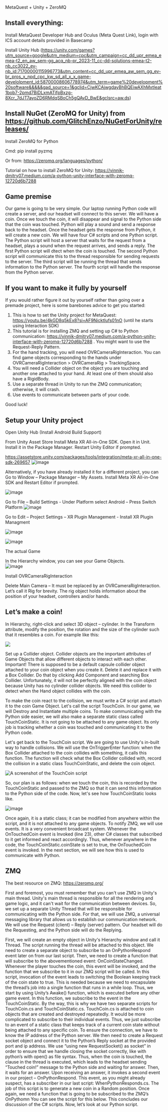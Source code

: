 MetaQuest + Unity + ZeroMQ 

 

## Install everything: 

Install MetaQuest Developer Hub and Oculus (Meta Quest Link), login with ICS account details provided in Basecamp 

Install Unity Hub (https://unity.com/games?utm_source=google&utm_medium=cpc&utm_campaign=cc_dd_upr_emea_emea-t2_en_aw_sem-gg_acq_nb-pr_2023-11_cc-dd-solutions-emea-t2-nb_cc3022_ev-nb_id:71700000115996773&utm_content=cc_dd_upr_emea_aw_sem_gg_ev-br_pros_x_npd_cpc_kw_sd_all_x_x_game-develolpment_id:58700008606778974&utm_term=game%20development%20software&&&&&gad_source=1&gclid=CjwKCAjwgdayBhBQEiwAXhMxtleat1bob7-2pmd7BiDLxmATifpBxzg-8Xcr_7dJT7ayoZD6RMdqSBoCh5gQAvD_BwE&gclsrc=aw.ds) 

 

## Install NuGet (ZeroMQ for Unity) from https://github.com/GlitchEnzo/NuGetForUnity/releases/ 

Install ZeroMQ for Python 

Cmd: pip install pyzmq 

Or from: https://zeromq.org/languages/python/ 

Tutorial on how to install ZeroMQ for Unity: https://vinnik-dmitry07.medium.com/a-python-unity-interface-with-zeromq-12720d6b7288 

 

## Game premise

Our game is going to be very simple.  Our laptop running Python code  will create a server, and our headset will connect to this server. We will have a coin. Once we touch the coin, it will disappear and signal to the Python side that the coin  was touched. Python will play a sound and send a response back to the headset. Once the headset gets the response from Python, it will create a new coin. 
We will have four C# scripts and one Python script. The Python script will host a server that waits for the request from a headset, plays  a sound when the request arrives, and sends a reply.
The first Python script will dtect when the coin is touched. The second Python script will communicate this to the thread responsible for sending requests to the server. The third script will be running the thread that sends information to the Python server. The fourth script will handle the response from the Python server.


## If you want to make it fully by yourself
If you would rather figure it out by yourself rather than going over  a premade project, here is some barebones advice to get you started:

1) This is  how to set the Unity project for MetaQuest: https://youtu.be/4kGD8q5kEx8?si=AF9NicktIufs01nO (until he starts using Interaction SDK)
2) This tutorial is for installing ZMQ and  setting up C# to Python communication: https://vinnik-dmitry07.medium.com/a-python-unity-interface-with-zeromq-12720d6b7288 . You might want to use the Request-Reply Pattern.
3) For the hand tracking, you will need OVRCameraRigInteraction. You can find game objects corresponding to the hands under OVRCameraRigInteraction > OVRCameraRig >  TrackingSpace.
4) You will need a Collider object on the object you are touching and another one attached to your hand. At least one of them should also have a RigidBody.
5) Use a separate thread in Unity to run the ZMQ communication; otherwise, it will crash.
6) Use events to communicate between parts of your code.

Good luck!



## Setup your Unity project
Open Unity Hub (Install Android Build Support) 

From Unity Asset Store Install Meta XR All-in-One SDK. Open it in Unit. Install it in the Package Manager. Restart Unity Editor if prompted. 

https://assetstore.unity.com/packages/tools/integration/meta-xr-all-in-one-sdk-269657 
![image](https://github.com/EZ-maas2/MetaQuest_ZMQ_ICS/assets/85937429/3d630486-56ab-4f2d-98c8-fae1e6d56283)

  

Alternatively, if you have already installed it for a different project, you can Go to Window – Package Manager – My Assets. Install Meta XR All-in-One SDK and Restart Editor if prompted.

![image](https://github.com/EZ-maas2/MetaQuest_ZMQ_ICS/assets/85937429/2bede7c0-c2d0-480f-be9c-74ff81708863)

 

Go to File – Build Settings - Under Platform select Android – Press Switch Platform 
![image](https://github.com/EZ-maas2/MetaQuest_ZMQ_ICS/assets/85937429/8ae6065b-6a7d-45b8-8b99-a7e3e945819b)

 

Go to Edit – Project Settings – XR Plugin Management  - Install XR Plugin Managment 

![image](https://github.com/EZ-maas2/MetaQuest_ZMQ_ICS/assets/85937429/404b745e-880b-4a27-b3d5-d4048f5a3580)
 
![image](https://github.com/EZ-maas2/MetaQuest_ZMQ_ICS/assets/85937429/50c6eaea-406b-46f2-8fa6-ab63596b8015)

 

 

The actual Game  

In the Hierarchy window, you can see your Game Objects.  
![image](https://github.com/EZ-maas2/MetaQuest_ZMQ_ICS/assets/85937429/ead3e903-facb-4db2-9df7-2da6ab737477)


Install OVRCameraRigInteraction  

Delete Main Camera – It must be replaced by an OVRCameraRigInteraction. Let’s call it Rig for brevity. The rig object holds information about the position of your headset, controllers and/or hands. 

## Let’s make a coin! 

In Hierarchy, right-click and select 3D object – cylinder. In the Transform attribute, modify the position, the rotation and the size of the cylinder such that it resembles a coin. For example like this: 

![](https://github.com/EZ-maas2/MetaQuest_ZMQ_ICS/assets/85937429/707fe895-a76f-4dfe-9bb0-8927fa88bfc9)

Set up a Collider object. Collider objects are the important attributes of Game Objects that allow different objects to interact with each other.
Important! There is supposed to be a default capsule collider object attached to your coin object when you create it. Delete it and replace it with a Box Collider. Do that by clicking Add Component and searching Box Collider. Unfortunately, it will not be perfectly aligned with the coin object because Unity has no cylinder collider objects. 
We need this collider to detect when the Hand object collides with the coin.

To make the coin react to the collision, we must write a C# script and attach it to the coin Game Object. Let's call the script TouchCoin.
In our game, we will Destroy and Instantiate multiple coins. To make communicating with the Python side easier, we will also make a separate static class called  TouchCoinStatic.
It is not going to be attached to any game object. Its only job is tracking whether a coin was touched and communicating it to the Python code. 

Let's get back to the TouchCoin script. We are going to use Unity's in-built way to handle collisions. We will use the OnTriggerEnter function: when the Box Collider attached to the coin collides with something, it calls this function. The function will check what the Box Collider collided with, record the collision in a static class TouchCoinStatic, and delete the coin object.

![A screenshot of the TouchCoin script](https://github.com/EZ-maas2/MetaQuest_ZMQ_ICS/blob/master/Images/TouchCoin.png)



So, our plan is as follows: when we touch the coin, this is recorded by the TouchCoinStatic and passed to the ZMQ  so that it can send this information to the Python side of the code.
Now, let's see how TouchCoinStatic looks like. 

![image](https://github.com/EZ-maas2/MetaQuest_ZMQ_ICS/assets/85937429/1e958412-a573-4f96-ba0b-00d29d4825da)

Once again, it is a static class; it can be modified from anywhere within the script, and it is not attached to any game objects.
To notify ZMQ, we will use events. It is a very convenient broadcast system. Whenever the OnTouchedCoin event is Invoked (line 23), other C# classes that subscribed to it get informed and react accordingly.
Thus, whenever anywhere in the code, the TouchCoinStatic.coinState  is set to true, the OnTouchedCoin event is invoked. In the next section, we will see how this is used to communicate with Python.


## ZMQ
The best resource on ZMQ: https://zeromq.org/

First and foremost, you must remember that you can't use ZMQ in Unity's main thread. Unity's main thread is responsible for all the rendering and game logic, and it can't wait for the communication between devices. 
So, we set up a separate Unity Thread that will be responsible for communicating with the Python side. For that, we will use ZMQ, a universal messaging library that allows us to establish our communication network. We will use the Request (client) – Reply (server) pattern. Our headset will do the Requesting, and the Python side will do the Replying. 

First, we will create an empty object in Unity's Hierarchy window and call it Thread. The script running the thread will be attached to this object. We need to create a separate object to subscribe to an OnPythonRespond event later on from our last script.
Then, we need to create a function that will subscribe to the abovementioned event: OnCoinStateChanged. Whenever the player touches the coin, this event will be invoked, and the function that we subscribe to it in our ZMQ script will be called. In this script, invocation of the event leads to switching the Boolean keeping track of the coin state to true. This is needed because we need to encapsulate the thread’s job into a single function that runs in a while loop. Thus, we start by using Unity’s Awake() function, which is executed before any other game event. In this function, we subscribe to the event in the TouchCoinStatic. By the way, this is why we have two separate scripts for TouchCoin.cs and TouchCoinStatic.cs. TouchCoin.cs is attached to coin objects that are created and destroyed repeatedly. It would be more complicated to subscribe to their individual events. Thus, we just subscribe to an event of a static class that keeps track of a current coin state without being attached to any specific coin.
To ensure the connection, we have to know the IP address of the Python server. We then need to create a Request socket object and connect it to the Python’s Reply socket at the provided port and ip address. We use “using new RequestSocket() as socket” in order to ensure that we handle closing the socket correctly, like with python’s with open() as file syntax. 
Thus, when the coin is touched, the clause in the thread is executed, which leads to the headset sending “Touched coin!” message to the Python side and waiting for answer.
Then, it waits for an answer. Upon receiving an answer, it invokes a second event in our project – OnPythonRespond. This event, as you might already suspect, has a subscriber in our last script: WhenPythonResponds.cs. The job of this script is to generate a new coin in a Random position. Once again, we need a function that is going to be subscribed to the ZMQ’s OnPythomn
You can see the script for this below.
This concludes our discussion of the C# scripts. Now, let’s look at our Python script.






